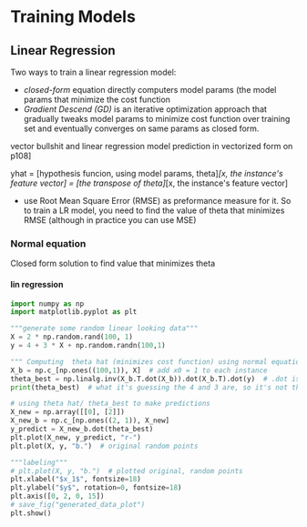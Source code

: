 # Training Models
## Linear Regression
Two ways to train a linear regression model:
- *closed-form* equation directly computers model params (the model params that minimize the cost function
- *Gradient Descend (GD)* is an iterative optimization approach that gradually tweaks model params to minimize cost function over training set 
and eventually converges on same params as closed form.

vector bullshit and linear regression model prediction in vectorized form on p108]

yhat = [hypothesis funcion, using model params, theta]*[x, the instance's feature vector] = [the transpose of theta]*[x, the instance's feature vector]

- use Root Mean Square Error (RMSE) as preformance measure for it. So to train a LR model, you need to find the value of theta that minimizes RMSE 
(although in practice you can use MSE)

### Normal equation
Closed form solution to find value that minimizes theta

#### lin regression
```python
import numpy as np
import matplotlib.pyplot as plt

"""generate some random linear looking data"""
X = 2 * np.random.rand(100, 1)
y = 4 + 3 * X + np.random.randn(100,1)

""" Computing  theta hat (minimizes cost function) using normal equation"""
X_b = np.c_[np.ones((100,1)), X]  # add x0 = 1 to each instance
theta_best = np.linalg.inv(X_b.T.dot(X_b)).dot(X_b.T).dot(y)  # .dot is matrix multipl. linalg.inv gives inverse of matr
print(theta_best)  # what it's guessing the 4 and 3 are, so it's not that close

# using theta hat/ theta_best to make predictions
X_new = np.array([[0], [2]])
X_new_b = np.c_[np.ones((2, 1)), X_new]
y_predict = X_new_b.dot(theta_best)
plt.plot(X_new, y_predict, "r-")
plt.plot(X, y, "b.")  # original random points

"""labeling"""
# plt.plot(X, y, "b.")  # plotted original, random points
plt.xlabel("$x_1$", fontsize=18)
plt.ylabel("$y$", rotation=0, fontsize=18)
plt.axis([0, 2, 0, 15])
# save_fig("generated_data_plot")
plt.show()
```
